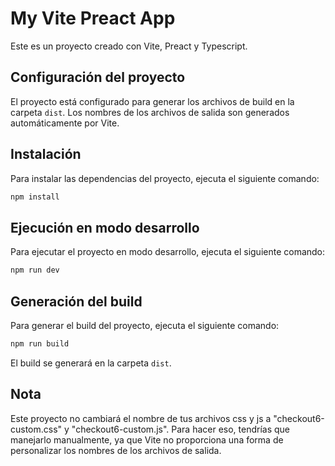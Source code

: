 # My Vite Preact App

Este es un proyecto creado con Vite, Preact y Typescript. 

## Configuración del proyecto

El proyecto está configurado para generar los archivos de build en la carpeta `dist`. Los nombres de los archivos de salida son generados automáticamente por Vite.

## Instalación

Para instalar las dependencias del proyecto, ejecuta el siguiente comando:

```bash
npm install
```

## Ejecución en modo desarrollo

Para ejecutar el proyecto en modo desarrollo, ejecuta el siguiente comando:

```bash
npm run dev
```

## Generación del build

Para generar el build del proyecto, ejecuta el siguiente comando:

```bash
npm run build
```

El build se generará en la carpeta `dist`.

## Nota

Este proyecto no cambiará el nombre de tus archivos css y js a "checkout6-custom.css" y "checkout6-custom.js". Para hacer eso, tendrías que manejarlo manualmente, ya que Vite no proporciona una forma de personalizar los nombres de los archivos de salida.
```